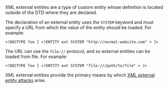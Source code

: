 XML external entities are a type of custom entity whose definition is located outside of the DTD where they are declared.

The declaration of an external entity uses the  `SYSTEM`  keyword and must specify a URL from which the value of the entity should be loaded. For example:

```
<!DOCTYPE foo [ <!ENTITY ext SYSTEM "http://normal-website.com" > ]>
```

The URL can use the  `file://`  protocol, and so external entities can be loaded from file. For example:

```
<!DOCTYPE foo [ <!ENTITY ext SYSTEM "file:///path/to/file" > ]>
```

XML external entities provide the primary means by which  [XML external entity attacks](https://portswigger.net/web-security/xxe)  arise.